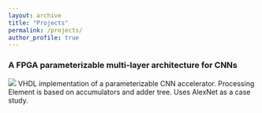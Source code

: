 ```yaml
---
layout: archive
title: "Projects"
permalink: /projects/
author_profile: true
---
```



### A FPGA parameterizable multi-layer architecture for CNNs
![](images/tcc2.jpg)
VHDL implementation of a parameterizable CNN accelerator. Processing Element is based on accumulators and adder tree. Uses AlexNet as a case study.